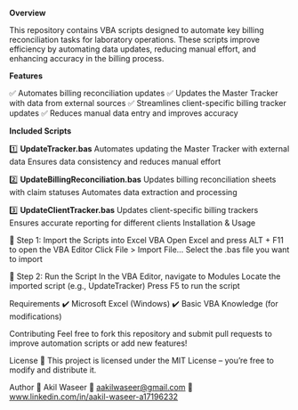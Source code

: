 **Overview**

This repository contains VBA scripts designed to automate key billing reconciliation tasks for laboratory operations. These scripts improve efficiency by automating data updates, reducing manual effort, and enhancing accuracy in the billing process.

**Features**

✅ Automates billing reconciliation updates
✅ Updates the Master Tracker with data from external sources
✅ Streamlines client-specific billing tracker updates
✅ Reduces manual data entry and improves accuracy

**Included Scripts**

1️⃣ **UpdateTracker.bas**
Automates updating the Master Tracker with external data
Ensures data consistency and reduces manual effort

2️⃣ **UpdateBillingReconciliation.bas**
Updates billing reconciliation sheets with claim statuses
Automates data extraction and processing

3️⃣ **UpdateClientTracker.bas**
Updates client-specific billing trackers
Ensures accurate reporting for different clients
Installation & Usage

🔹 Step 1: Import the Scripts into Excel VBA
Open Excel and press ALT + F11 to open the VBA Editor
Click File > Import File…
Select the .bas file you want to import

🔹 Step 2: Run the Script
In the VBA Editor, navigate to Modules
Locate the imported script (e.g., UpdateTracker)
Press F5 to run the script

Requirements
✔️ Microsoft Excel (Windows)
✔️ Basic VBA Knowledge (for modifications)

Contributing
Feel free to fork this repository and submit pull requests to improve automation scripts or add new features!

License
📜 This project is licensed under the MIT License – you’re free to modify and distribute it.

Author
👤 Akil Waseer
📧 aakilwaseer@gmail.com
🔗 www.linkedin.com/in/aakil-waseer-a17196232
